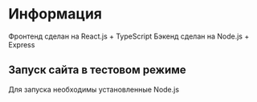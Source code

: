 # Информация
Фронтенд сделан на React.js + TypeScript
Бэкенд сделан на Node.js + Express

## Запуск сайта в тестовом режиме
Для запуска необходимы установленные Node.js
